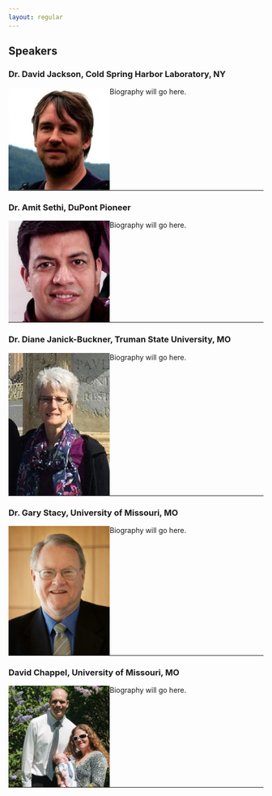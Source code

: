 ```yaml
---
layout: regular
---
```


## Speakers

### Dr. David Jackson, Cold Spring Harbor Laboratory, NY

<img src="/img/speaker1.jpeg" alt="Dr. David Jackson Photo" width="200px" style="float: left" /> 

Biography will go here.

<hr style="clear: both;" />

### Dr. Amit Sethi, DuPont Pioneer

<img src="/img/speaker2.png" alt="Dr. Amit Sethi Photo" width="200px" style="float: left" /> 

Biography will go here.

<hr style="clear: both;" />

### Dr. Diane Janick-Buckner, Truman State University, MO

<img src="/img/jb2.JPG" alt="Dr. Diane Janick-Buckner" width="200px" style="float: left" /> 

Biography will go here.

<hr style="clear: both;" />

### Dr. Gary Stacy, University of Missouri, MO

<img src="/img/speaker3.jpeg" alt="Dr. Gary Stacy Photo" width="200px" style="float: left" /> 

Biography will go here.

<hr style="clear: both;" />

### David Chappel, University of Missouri, MO

<img src="/img/speaker4.jpeg" alt="Dr. David Jackson Photo" width="200px" style="float: left" /> 

Biography will go here.

<hr style="clear: both;" />

